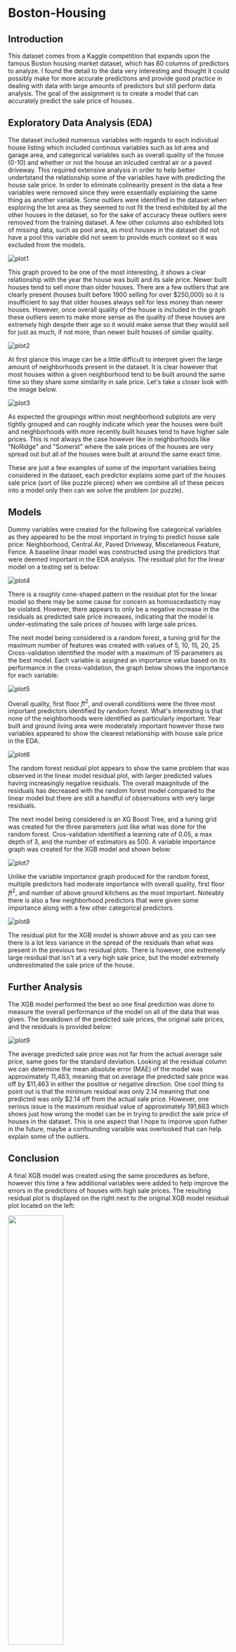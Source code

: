 # Boston-Housing

## Introduction

  This dataset comes from a Kaggle competition that expands upon the famous Boston housing market dataset, which has 80 columns of predictors to analyze. I found the detail to the data very interesting and thought it could possibly make for more accurate predictions and provide good practice in dealing with data with large amounts of predictors but still perform data analysis. The goal of the assignment is to create a model that can accurately predict the sale price of houses.

## Exploratory Data Analysis (EDA)

  The dataset included numerous variables with regards to each individual house listing which included continous variables such as lot area and garage area, and categorical variables such as overall quality of the house (0-10) and whether or not the house an inlcuded central air or a paved driveway. This required extensive analysis in order to help better undertstand the relationship some of the variables have with predicting the house sale price. In order to eliminate colinearity present in the data a few variables were removed since they were essentially explaining the same thing as another variable.
  Some outliers were identified in the dataset when exploring the lot area as they seemed to not fit the trend exhibited by all the other houses in the dataset, so for the sake of accuracy these outliers were removed from the training dataset. A few other columns also exhibited lots of missing data, such as pool area, as most houses in the dataset did not have a pool this variable did not seem to provide much context so it was excluded from the models.
  
![plot1](Plots/housing-year-quality.png)

  This graph proved to be one of the most interesting, it shows a clear relationship with the year the house was built and its sale price. Newer built houses tend to sell more than older houses. There are a few outliers that are clearly present (houses built before 1900 selling for over $250,000) so it is insufficient to say that older houses always sell for less money than newer houses. However, once overall quality of the house is included in the graph these outliers seem to make more sense as the quality of these houses are extremely high despite their age so it would make sense that they would sell for just as much, if not more, than newer built houses of similar quality.

![plot2](Plots/housing-neighborhood.png)

  At first glance this image can be a little difficult to interpret given the large amount of neighborhoods present in the dataset. It is clear however that most houses within a given neighborhood tend to be built around the same time so they share some similarity in sale price. Let's take a closer look with the image below.
  
![plot3](Plots/housing-neighborhood2.png)

As expected the groupings within most neighborhood subplots are very tightly grouped and can roughly indicate which year the houses were built and neighborhoods with more recently built houses tend to have higher sale prices. This is not always the case however like in neighborhoods like "NoRidge" and "Somerst" where the sale prices of the houses are very spread out but all of the houses were built at around the same exact time.

These are just a few examples of some of the important variables being considered in the dataset, each predictor explains some part of the houses sale price (sort of like puzzle pieces) when we combine all of these peices into a model only then can we solve the problem (or puzzle).

## Models

  Dummy variables were created for the following five categorical variables as they appeared to be the most important in trying to predict house sale price: Neighborhood, Central Air, Paved Driveway, Miscelaneous Feature, Fence. A baseline linear model was constructed using the predictors that were deemed important in the EDA analysis. The residual plot for the linear model on a testing set is below:
  
![plot4](Plots/linear-res.png)

  There is a roughly cone-shaped pattern in the residual plot for the linear model so there may be some cause for concern as homoscedasticty may be violated. However, there appears to only be a negative increase in the residuals as predicted sale price increases, indicating that the model is under-estimating the sale prices of houses with large sale prices.

  The next model being considered is a random forest, a tuning grid for the maximum number of features was created with values of 5, 10, 15, 20, 25. Cross-validation identified the model with a maximum of 15 parameters as the best model. Each variable is assigned an importance value based on its performance in the cross-validation, the graph below shows the importance for each variable:
  
![plot5](Plots/rf-varimp2.png)

  Overall quality, first floor $ft^2$, and overall conditions were the three most important predictors identified by random forest. What's interesting is that none of the neighborhoods were identified as particularly important. Year built and ground living area were moderately important however those two variables appeared to show the clearest relationship with house sale price in the EDA.

![plot6](Plots/rf-res.png)

  The random forest residual plot appears to show the same problem that was observed in the linear model residual plot, with larger predicted values having increasingly negative residuals. The overall maagnitude of the residuals has decreased with the random forest model compared to the linear model but there are still a handful of observations with very large residuals.
  
  The next model being considered is an XG Boost Tree, and a tuning grid was created for the three parameters just like what was done for the random forest. Cros-validation identified a learning rate of 0.05, a max depth of 3, and the number of estimators as 500. A variable importance graph was created for the XGB model and shown below:
  
![plot7](Plots/xgb-varimp2.png)

  Unlike the variable importance graph produced for the random forest, multiple predictors had moderate importance with overall quality, first floor $ft^2$, and number of above ground kitchens as the most important. Noteably there is also a few neighborhood predictors that were given some importance along with a few other categorical predictors.
  
![plot8](Plots/xgb-res.png)

  The residual plot for the XGB model is shown above and as you can see there is a lot less variance in the spread of the residuals than what was present in the previous two residual plots. There is however, one extremely large residual that isn't at a very high sale price, but the model extremely underestimated the sale price of the house.
  
## Further Analysis

  The XGB model performed the best so one final prediction was done to measure the overall performance of the model on all of the data that was given. The breakdown of the predicted sale prices, the original sale prices, and the residuals is provided below:

![plot9](Plots/final_breakdown.png)

  The average predicted sale price was not far from the actual average sale price, same goes for the standard deviation. Looking at the residual column we can determine the mean absolute error (MAE) of the model was approximately 11,463, meaning that on average the predicted sale price was off by $11,463 in either the positive or negative direction. One cool thing to point out is that the minimum residual was only 2.14 meaning that one predicted was only $2.14 off from the actual sale price. However, one serious issue is the maximum residual value of approximately 191,663 which shows just how wrong the model can be in trying to predict the sale price of houses in the dataset. This is one aspect that I hope to imporve upon futher in the future, maybe a confounding varaible was overlooked that can help explain some of the outliers.
  
## Conclusion

  A final XGB model was created using the same procedures as before, however this time a few additional variables were added to help improve the errors in the predictions of houses with high sale prices. The resulting residual plot is displayed on the right next to the original XGB model residual plot located on the left:
  
  
<img src="Plots/xgb-res.png" width=50%>

